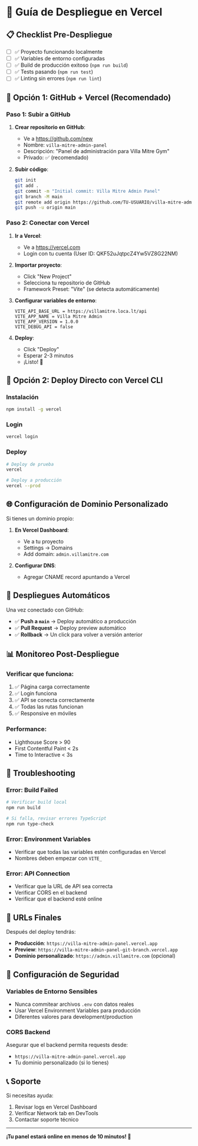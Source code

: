 # 🚀 Guía de Despliegue en Vercel

## 📋 Checklist Pre-Despliegue

- [ ] ✅ Proyecto funcionando localmente
- [ ] ✅ Variables de entorno configuradas
- [ ] ✅ Build de producción exitoso (`npm run build`)
- [ ] ✅ Tests pasando (`npm run test`)
- [ ] ✅ Linting sin errores (`npm run lint`)

## 🔧 Opción 1: GitHub + Vercel (Recomendado)

### **Paso 1: Subir a GitHub**

1. **Crear repositorio en GitHub**:
   - Ve a https://github.com/new
   - Nombre: `villa-mitre-admin-panel`
   - Descripción: "Panel de administración para Villa Mitre Gym"
   - Privado: ✅ (recomendado)

2. **Subir código**:
   ```bash
   git init
   git add .
   git commit -m "Initial commit: Villa Mitre Admin Panel"
   git branch -M main
   git remote add origin https://github.com/TU-USUARIO/villa-mitre-admin-panel.git
   git push -u origin main
   ```

### **Paso 2: Conectar con Vercel**

1. **Ir a Vercel**:
   - Ve a https://vercel.com
   - Login con tu cuenta (User ID: QKF52uJqtpcZ4Yw5VZ8G22NM)

2. **Importar proyecto**:
   - Click "New Project"
   - Selecciona tu repositorio de GitHub
   - Framework Preset: "Vite" (se detecta automáticamente)

3. **Configurar variables de entorno**:
   ```
   VITE_API_BASE_URL = https://villamitre.loca.lt/api
   VITE_APP_NAME = Villa Mitre Admin
   VITE_APP_VERSION = 1.0.0
   VITE_DEBUG_API = false
   ```

4. **Deploy**:
   - Click "Deploy"
   - Esperar 2-3 minutos
   - ¡Listo! 🎉

## 🔧 Opción 2: Deploy Directo con Vercel CLI

### **Instalación**
```bash
npm install -g vercel
```

### **Login**
```bash
vercel login
```

### **Deploy**
```bash
# Deploy de prueba
vercel

# Deploy a producción
vercel --prod
```

## 🌐 Configuración de Dominio Personalizado

Si tienes un dominio propio:

1. **En Vercel Dashboard**:
   - Ve a tu proyecto
   - Settings → Domains
   - Add domain: `admin.villamitre.com`

2. **Configurar DNS**:
   - Agregar CNAME record apuntando a Vercel

## 🔄 Despliegues Automáticos

Una vez conectado con GitHub:

- ✅ **Push a `main`** → Deploy automático a producción
- ✅ **Pull Request** → Deploy preview automático
- ✅ **Rollback** → Un click para volver a versión anterior

## 📊 Monitoreo Post-Despliegue

### **Verificar que funciona**:
1. ✅ Página carga correctamente
2. ✅ Login funciona
3. ✅ API se conecta correctamente
4. ✅ Todas las rutas funcionan
5. ✅ Responsive en móviles

### **Performance**:
- Lighthouse Score > 90
- First Contentful Paint < 2s
- Time to Interactive < 3s

## 🚨 Troubleshooting

### **Error: Build Failed**
```bash
# Verificar build local
npm run build

# Si falla, revisar errores TypeScript
npm run type-check
```

### **Error: Environment Variables**
- Verificar que todas las variables estén configuradas en Vercel
- Nombres deben empezar con `VITE_`

### **Error: API Connection**
- Verificar que la URL de API sea correcta
- Verificar CORS en el backend
- Verificar que el backend esté online

## 📱 URLs Finales

Después del deploy tendrás:

- **Producción**: `https://villa-mitre-admin-panel.vercel.app`
- **Preview**: `https://villa-mitre-admin-panel-git-branch.vercel.app`
- **Dominio personalizado**: `https://admin.villamitre.com` (opcional)

## 🔐 Configuración de Seguridad

### **Variables de Entorno Sensibles**
- Nunca commitear archivos `.env` con datos reales
- Usar Vercel Environment Variables para producción
- Diferentes valores para development/production

### **CORS Backend**
Asegurar que el backend permita requests desde:
- `https://villa-mitre-admin-panel.vercel.app`
- Tu dominio personalizado (si lo tienes)

## 📞 Soporte

Si necesitas ayuda:
1. Revisar logs en Vercel Dashboard
2. Verificar Network tab en DevTools
3. Contactar soporte técnico

---

**¡Tu panel estará online en menos de 10 minutos! 🚀**
